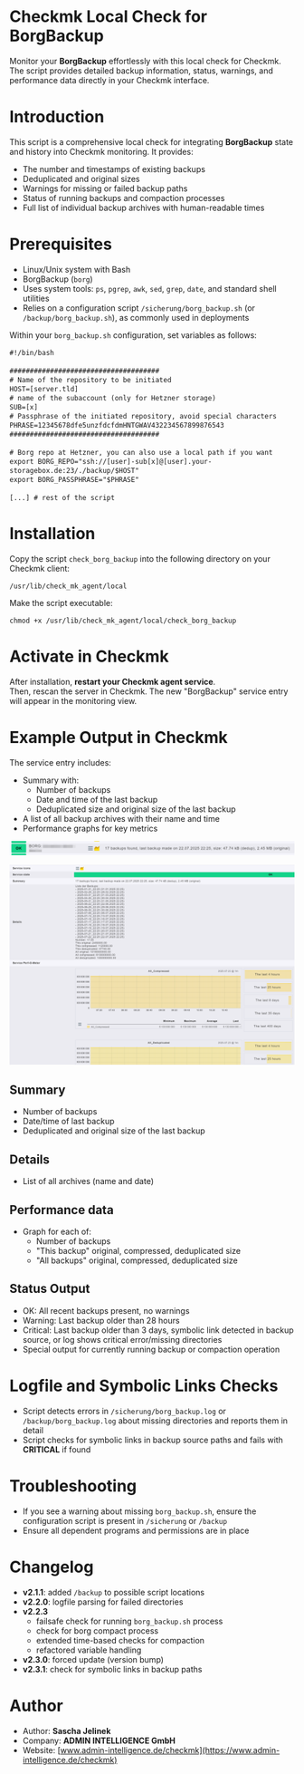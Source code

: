 # Checkmk Local Check for BorgBackup

Monitor your **BorgBackup** effortlessly with this local check for Checkmk. The script provides detailed backup information, status, warnings, and performance data directly in your Checkmk interface.

# Introduction

This script is a comprehensive local check for integrating **BorgBackup** state and history into Checkmk monitoring. It provides:

*   The number and timestamps of existing backups
*   Deduplicated and original sizes
*   Warnings for missing or failed backup paths
*   Status of running backups and compaction processes
*   Full list of individual backup archives with human-readable times

# Prerequisites

*   Linux/Unix system with Bash
*   BorgBackup (`borg`)
*   Uses system tools: `ps`, `pgrep`, `awk`, `sed`, `grep`, `date`, and standard shell utilities
*   Relies on a configuration script `/sicherung/borg_backup.sh` (or `/backup/borg_backup.sh`), as commonly used in deployments

Within your `borg_backup.sh` configuration, set variables as follows:

```
#!/bin/bash

#####################################
# Name of the repository to be initiated
HOST=[server.tld]
# name of the subaccount (only for Hetzner storage)
SUB=[x]
# Passphrase of the initiated repository, avoid special characters
PHRASE=12345678dfe5unzfdcfdmHNTGWAV432234567899876543
#####################################

# Borg repo at Hetzner, you can also use a local path if you want
export BORG_REPO="ssh://[user]-sub[x]@[user].your-storagebox.de:23/./backup/$HOST"
export BORG_PASSPHRASE="$PHRASE"

[...] # rest of the script
```

# Installation

Copy the script `check_borg_backup` into the following directory on your Checkmk client:

```
/usr/lib/check_mk_agent/local
```

Make the script executable:

```
chmod +x /usr/lib/check_mk_agent/local/check_borg_backup
```

# Activate in Checkmk

After installation, **restart your Checkmk agent service**.  
Then, rescan the server in Checkmk. The new "BorgBackup" service entry will appear in the monitoring view.

# Example Output in Checkmk

The service entry includes:

*   Summary with:
    *   Number of backups
    *   Date and time of the last backup
    *   Deduplicated size and original size of the last backup
*   A list of all backup archives with their name and time
*   Performance graphs for key metrics

![BorgBackup overview](image-1.png)

![BorgBackup service view](image.png)

## Summary

*   Number of backups
*   Date/time of last backup
*   Deduplicated and original size of the last backup

## Details

*   List of all archives (name and date)

## Performance data

*   Graph for each of:
    *   Number of backups
    *   "This backup" original, compressed, deduplicated size
    *   "All backups" original, compressed, deduplicated size

## Status Output

*   OK: All recent backups present, no warnings
*   Warning: Last backup older than 28 hours
*   Critical: Last backup older than 3 days, symbolic link detected in backup source, or log shows critical error/missing directories
*   Special output for currently running backup or compaction operation

# Logfile and Symbolic Links Checks

*   Script detects errors in `/sicherung/borg_backup.log` or `/backup/borg_backup.log` about missing directories and reports them in detail
*   Script checks for symbolic links in backup source paths and fails with **CRITICAL** if found

# Troubleshooting

*   If you see a warning about missing `borg_backup.sh`, ensure the configuration script is present in `/sicherung` or `/backup`
*   Ensure all dependent programs and permissions are in place

# Changelog

*   **v2.1.1**: added `/backup` to possible script locations
*   **v2.2.0**: logfile parsing for failed directories
*   **v2.2.3**
    *   failsafe check for running `borg_backup.sh` process
    *   check for borg compact process
    *   extended time-based checks for compaction
    *   refactored variable handling
*   **v2.3.0**: forced update (version bump)
*   **v2.3.1**: check for symbolic links in backup paths

# Author

*   Author: **Sascha Jelinek**
*   Company: **ADMIN INTELLIGENCE GmbH**
*   Website: [www.admin-intelligence.de/checkmk](https://www.admin-intelligence.de/checkmk)